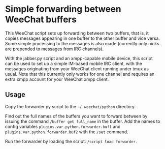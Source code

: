# Simple forwarding between WeeChat buffers

This WeeChat script sets up forwarding between two buffers, that is, it
copies messages appearing in one buffer to the other buffer and vice versa.
Some simple processing to the messages is also made (currently only
nicks are prepended to messages from IRC channels).

With the jabber.py script and an xmpp-capable mobile device, this script
can be used to set up a simple IM-based mobile IRC client, with the messages
originating from your WeeChat client running under tmux as usual. Note that
this currently only works for one channel and requires an extra xmpp
account for your WeeChat xmpp client.

## Usage

Copy the forwarder.py script to the `~/.weechat/python` directory.

Find out the full names of the buffers you want to forward between by
issuing the command `/buffer get full_name` in the buffer. Add the names
to config variables `plugins.var.python.forwarder.buf1` and
`plugins.var.python.forwarder.buf2` with the `/set` command.

Run the forwarder by loading the script: `/script load forwarder`.

